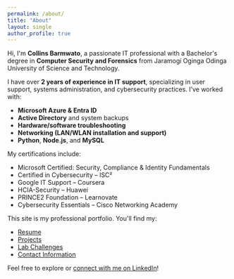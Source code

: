 ```yaml
---
permalink: /about/
title: "About"
layout: single
author_profile: true
---
```


Hi, I'm **Collins Barmwato**, a passionate IT professional with a Bachelor's degree in **Computer Security and Forensics** from Jaramogi Oginga Odinga University of Science and Technology.

I have over **2 years of experience in IT support**, specializing in user support, systems administration, and cybersecurity practices. I’ve worked with:

- **Microsoft Azure & Entra ID**
- **Active Directory** and system backups
- **Hardware/software troubleshooting**
- **Networking (LAN/WLAN installation and support)**
- **Python**, **Node.js**, and **MySQL**

My certifications include:

- Microsoft Certified: Security, Compliance & Identity Fundamentals  
- Certified in Cybersecurity – ISC²  
- Google IT Support – Coursera  
- HCIA-Security – Huawei  
- PRINCE2 Foundation – Learnovate  
- Cybersecurity Essentials – Cisco Networking Academy  

This site is my professional portfolio. You'll find my:

- [Resume](/resume/)
- [Projects](/projects/)
- [Lab Challenges](/labs/)
- [Contact Information](/contact/)

Feel free to explore or [connect with me on LinkedIn](https://www.linkedin.com/in/collins-barmwato)!

